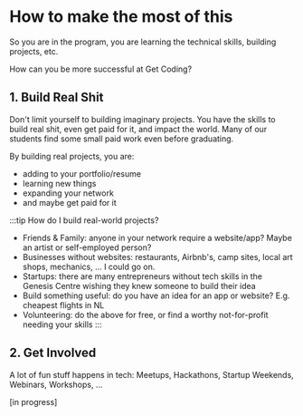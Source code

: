# How to make the most of this

So you are in the program, you are learning the technical skills, building projects, etc.

How can you be more successful at Get Coding?

## 1. Build Real Shit

Don't limit yourself to building imaginary projects. You have the skills to build real shit, even get paid for it, and impact the world. Many of our students find some small paid work even before graduating.

By building real projects, you are:
- adding to your portfolio/resume
- learning new things
- expanding your network
- and maybe get paid for it

:::tip How do I build real-world projects?
- Friends & Family: anyone in your network require a website/app? Maybe an artist or self-employed person?
- Businesses without websites: restaurants, Airbnb's, camp sites, local art shops, mechanics, ... I could go on.
- Startups: there are many entrepreneurs without tech skills in the Genesis Centre wishing they knew someone to build their idea
- Build something useful: do you have an idea for an app or website? E.g. cheapest flights in NL
- Volunteering: do the above for free, or find a worthy not-for-profit needing your skills
:::

## 2. Get Involved

A lot of fun stuff happens in tech: Meetups, Hackathons, Startup Weekends, Webinars, Workshops, ...

[in progress]